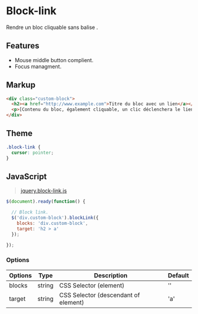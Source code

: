 # Block-link

Rendre un bloc cliquable sans balise <a>.

## Features

* Mouse middle button complient.
* Focus managment.


## Markup

```html
<div class="custom-block">
  <h2><a href="http://www.example.com">Titre du bloc avec un lien</a></h2>
  <p>[Contenu du bloc, également cliquable, un clic déclenchera le lien du titre] Lorem ipsum dolor sit amet, consectetur adipisicing elit. Voluptas laboriosam ea nam atque reiciendis ut velit quod esse impedit eum.</p>
</div>
```

## Theme

```css
.block-link {
  cursor: pointer;
}
```

## JavaScript

> [jquery.block-link.js](jquery.block-link.js)

```js
$(document).ready(function() {

  // Block link.
  $('div.custom-block').blockLink({
    blocks: 'div.custom-block',
    target: 'h2 > a'
  });

});
```

### Options

Options | Type   | Description                          | Default
--------|--------|--------------------------------------|----------
blocks  | string | CSS Selector (element)               | ''
target  | string | CSS Selector (descendant of element) | 'a'

